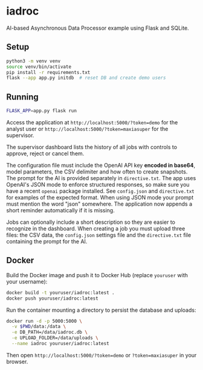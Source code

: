 # iadroc

AI-based Asynchronous Data Processor example using Flask and SQLite.

## Setup

```bash
python3 -m venv venv
source venv/bin/activate
pip install -r requirements.txt
flask --app app.py initdb  # reset DB and create demo users
```

## Running

```bash
FLASK_APP=app.py flask run
```

Access the application at `http://localhost:5000/?token=demo` for the analyst user or `http://localhost:5000/?token=maxiasuper` for the supervisor.

The supervisor dashboard lists the history of all jobs with controls to approve,
reject or cancel them.

The configuration file must include the OpenAI API key **encoded in base64**, model parameters, the CSV delimiter and how often to create snapshots.  The prompt for the AI is provided separately in `directive.txt`.  The app uses OpenAI's JSON mode to enforce structured responses, so make sure you have a recent `openai` package installed.  See `config.json` and `directive.txt` for examples of the expected format.
When using JSON mode your prompt must mention the word "json" somewhere.  The application now appends a short reminder automatically if it is missing.

Jobs can optionally include a short description so they are easier to recognize in the dashboard.
When creating a job you must upload three files: the CSV data, the `config.json` settings file and the `directive.txt` file containing the prompt for the AI.

## Docker

Build the Docker image and push it to Docker Hub (replace `youruser` with your username):

```bash
docker build -t youruser/iadroc:latest .
docker push youruser/iadroc:latest
```

Run the container mounting a directory to persist the database and uploads:

```bash
docker run -d -p 5000:5000 \
  -v $PWD/data:/data \
  -e DB_PATH=/data/iadroc.db \
  -e UPLOAD_FOLDER=/data/uploads \
  --name iadroc youruser/iadroc:latest
```

Then open `http://localhost:5000/?token=demo` or `?token=maxiasuper` in your browser.
